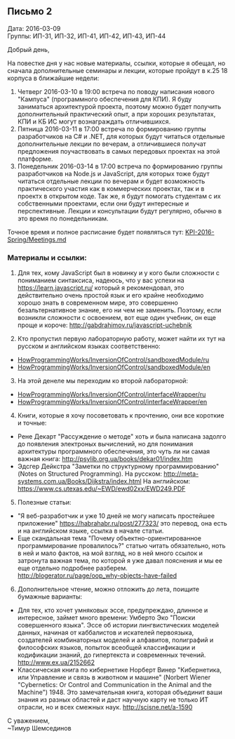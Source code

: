 ## Письмо 2

Дата: 2016-03-09  
Группы: ИП-31, ИП-32, ИП-41, ИП-42, ИП-43, ИП-44  

Добрый день,

На повестке дня у нас новые материалы, ссылки, которые я обещал, но сначала
дополнительные семинары и лекции, которые пройдут в к.25 18 корпуса в ближайшие
недели:

1. Четверг 2016-03-10 в 19:00 встреча по поводу написания нового "Кампуса"
(программного обеспечения для КПИ). Я буду заниматься архитектурой проекта,
поэтому можно будет получить дополнительный практический опыт, а при хороших
результатах, КПИ и КБ ИС могут вознаграждать отличившихся.
2. Пятница 2016-03-11 в 17:00 встреча по формированию группы разработчиков на
C# и .NET, для которых будут читаться отдельные дополнительные лекции по
вечерам, а отличившиеся получат предложения поучаствовать в самых передовых
проектах на этой платформе.
3. Понедельник 2016-03-14 в 17:00 встреча по формированию группы разработчиков
на Node.js и JavaScript, для которых тоже будут читаться отдельные лекции по
вечерам и будет возможность практического участия как в коммерческих проектах,
так и в проектх в открытом коде. Так же, я будут помогать студентам с их
собственными проектами, если они будут интересные и перспективные. Лекции и
консультации будут регулярно, обычно в это время по понедельникам.

Точное время и полное расписание будет появляться тут:
[KPI-2016-Spring/Meetings.md](https://github.com/HowProgrammingWorks/Letters/blob/master/KPI-2016-Spring/Meetings.md)

### Материалы и ссылки:

1. Для тех, кому JavaScript был в новинку и у кого были сложности с пониманием
синтаксиса, надеюсь, что у вас успехи на https://learn.javascript.ru/ который я
рекомендовал, это действительно очень простой язык и его крайне необходимо
хорошо знать в современном мире, это совершенно безальтернативное знание, его ни
чем не заменить. Поэтому, если возникли сложности с освоением, вот еще один
учебник, он еще проще и короче: http://gabdrahimov.ru/javascript-uchebnik

2. Кто пропустил первую лабораторную работу, может найти их тут на русском и
английском языках соответственно:
  * [HowProgrammingWorks/InversionOfControl/sandboxedModule/ru](https://github.com/HowProgrammingWorks/InversionOfControl/tree/master/sandboxedModule/ru)
  * [HowProgrammingWorks/InversionOfControl/sandboxedModule/en](https://github.com/HowProgrammingWorks/InversionOfControl/tree/master/sandboxedModule/en)

3. На этой денеле мы переходим ко второй лабораторной:
  * [HowProgrammingWorks/InversionOfControl/interfaceWrapper/ru](https://github.com/HowProgrammingWorks/InversionOfControl/tree/master/interfaceWrapper/ru)
  * [HowProgrammingWorks/InversionOfControl/interfaceWrapper/en](https://github.com/HowProgrammingWorks/InversionOfControl/tree/master/interfaceWrapper/en)

4. Книги, которые я хочу посоветовать к прочтению, они все короткие и точные:
  * Рене Декарт "Рассуждение о методе" хоть и была написана задолго до появления
  электроных вычислений, но для понимания архитектуры программного обеспечения,
  это чуть ли ни самая важная книга: http://psylib.org.ua/books/dekar01/index.htm
  * Эдсгер Дейкстра "Заметки по структурному программированию" (Notes on
  Structured Programming).
  На русском: http://meta-systems.com.ua/Books/Dijkstra/index.html
  На английском: https://www.cs.utexas.edu/~EWD/ewd02xx/EWD249.PDF

5. Полезные статьи:
  * "Я веб-разработчик и уже 10 дней не могу написать простейшее приложение"
  https://habrahabr.ru/post/277323/ это перевод, она есть и на английском языке,
  ссылка в начале статьи.
  * Еще скандальная тема "Почему объектно-ориентированное программирование
  провалилось?" статью читать обязательно, ноть в ней и мало фактов, на мой
  взгляд, но в ней много ссылок и затронута важная тема, по которой я уже
  давал пояснения и мы ее еще отдельно подробнее разберем.
  http://blogerator.ru/page/oop_why-objects-have-failed

6. Дополнительное чтение, можно отложить до лета, поищите бумажные варианты:
  * Для тех, кто хочет умняковых эссе, предупреждаю, длинное и интересное, займет
  много времени: Умберто Эко "Поиски совершенного языка". Эссе об истории
  лингвистических моделей данных, начиная от каббалистов и искателей первоязыка,
  создателей комбинаторных моделей и алфавитов, полиграфий и философских языков,
  попыток всеобщей классификации и кодификации знаний, до гипертекста и
  современных течений. http://www.ex.ua/2152662
  * Классическая книга по кибернетике Норберт Винер "Кибернетика, или Управление
  и связь в животном и машине" (Norbert Wiener "Cybernetics: Or Control and
  Communication in the Animal and the Machine") 1948. Это замечательная книга,
  которая объединит ваши знания из разных областей и даст научную карту не только
  ИТ отрасли, но и всех смежных наук. http://scisne.net/a-1590

С уважением,  
~Тимур Шемсединов
